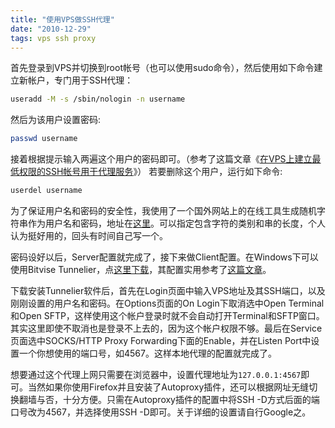 ```yaml
---
title: "使用VPS做SSH代理"
date: "2010-12-29"
tags: vps ssh proxy
---
```


首先登录到VPS并切换到root帐号（也可以使用sudo命令），然后使用如下命令建立新帐户，专门用于SSH代理：

```bash
useradd -M -s /sbin/nologin -n username
```

然后为该用户设置密码:

```bash
passwd username
```

接着根据提示输入两遍这个用户的密码即可。（参考了这篇文章《[在VPS上建立最低权限的SSH帐号用于代理服务](http://www.zhukun.net/archives/4504)》） 若要删除这个用户，运行如下命令:

```bash
userdel username
```

为了保证用户名和密码的安全性，我使用了一个国外网站上的在线工具生成随机字符串作为用户名和密码，地址在[这里](http://www.pctools.com/guides/password/?length=12&phonetic=on&alpha=on&mixedcase=on&numeric=on&punctuation=on&nosimilar=on&quantity=1&generate=true#password_generator)。可以指定包含字符的类别和串的长度，个人认为挺好用的，回头有时间自己写一个。

密码设好以后，Server配置就完成了，接下来做Client配置。在Windows下可以使用Bitvise Tunnelier，点[这里下载](http://dl.bitvise.com/Tunnelier-Inst.exe)，其配置实用参考了[这篇文章](http://www.vpsmm.com/edu/ssh-sockt-5-fuck-g-f-w.html)。

下载安装Tunnelier软件后，首先在Login页面中输入VPS地址及其SSH端口，以及刚刚设置的用户名和密码。在Options页面的On Login下取消选中Open Terminal和Open SFTP，这样使用这个帐户登录时就不会自动打开Terminal和SFTP窗口。其实这里即使不取消也是登录不上去的，因为这个帐户权限不够。最后在Service页面选中SOCKS/HTTP Proxy Forwarding下面的Enable，并在Listen Port中设置一个你想使用的端口号，如4567。这样本地代理的配置就完成了。

想要通过这个代理上网只需要在浏览器中，设置代理地址为`127.0.0.1:4567`即可。当然如果你使用Firefox并且安装了Autoproxy插件，还可以根据网址无缝切换翻墙与否，十分方便。只需在Autoproxy插件的配置中将SSH -D方式后面的端口号改为4567，并选择使用SSH -D即可。关于详细的设置请自行Google之。
